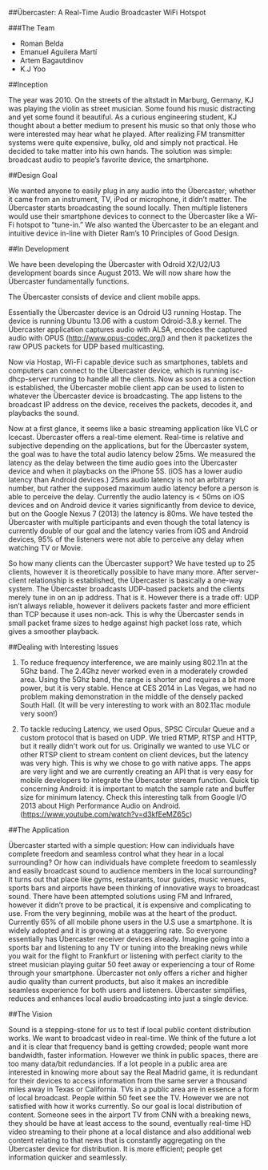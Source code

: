 ##Übercaster: A Real-Time Audio Broadcaster WiFi Hotspot

###The Team

* Roman Belda 
* Emanuel Aguilera Martí 
* Artem Bagautdinov 
* K.J Yoo

##Inception

The year was 2010. On the streets of the altstadt in Marburg, Germany, KJ was playing the violin as street musician. Some found his music distracting and yet some found it beautiful. As a curious engineering student, KJ thought about a better medium to present his music so that only those who were interested may hear what he played. After realizing FM transmitter systems were quite expensive, bulky, old and simply not practical. He decided to take matter into his own hands. The solution was simple: broadcast audio to people’s favorite device, the smartphone. 

##Design Goal

We wanted anyone to easily plug in any audio into the Übercaster; whether it came from an instrument, TV, iPod or microphone, it didn’t matter. The Übercaster starts broadcasting the sound locally. Then multiple listeners would use their smartphone devices to connect to the Übercaster like a Wi-Fi hotspot to “tune-in.” We also wanted the Übercaster to be an elegant and intuitive device in-line with Dieter Ram’s 10 Principles of Good Design. 

##In Development

We have been developing the Übercaster with Odroid X2/U2/U3 development boards since August 2013. We will now share how the Übercaster fundamentally functions.

The Übercaster consists of device and client mobile apps. 

Essentially the Übercaster device is an Odroid U3 running Hostap. The device is running Ubuntu 13.06 with a custom Odroid-3.8.y kernel. The Übercaster application captures audio with ALSA, encodes the captured audio with OPUS (http://www.opus-codec.org/) and then it packetizes the raw OPUS packets for UDP based multicasting.

Now via Hostap, Wi-Fi capable device such as smartphones, tablets and computers can connect to the Übercaster device, which is running isc-dhcp-server running to handle all the clients. Now as soon as a connection is established, the Übercaster mobile client app can be used to listen to whatever the Übercaster device is broadcasting. The app listens to the broadcast IP address on the device, receives the packets, decodes it, and playbacks the sound.  

Now at a first glance, it seems like a basic streaming application like VLC or Icecast. Übercaster offers a real-time element. Real-time is relative and subjective depending on the applications, but for the Übercaster system, the goal was to have the total audio latency below 25ms. We measured the latency as the delay between the time audio goes into the Übercaster device and when it playbacks on the iPhone 5S. (iOS has a lower audio latency than Android devices.) 25ms audio latency is not an arbitrary number, but rather the supposed maximum audio latency before a person is able to perceive the delay. Currently the audio latency is < 50ms on iOS devices and on Android device it varies significantly from device to device, but on the Google Nexus 7 (2013) the latency is 80ms. We have tested the Übercaster with multiple participants and even though the total latency is currently double of our goal and the latency varies from iOS and Android devices, 95% of the listeners were not able to perceive any delay when watching TV or Movie. 

So how many clients can the Übercaster support? We have tested up to 25 clients, however it is theoretically possible to have many more. After server-client relationship is established, the Übercaster is basically a one-way system. The Übercaster broadcasts UDP-based packets and the clients merely tune in on an ip address. That is it. However there is a trade off: UDP isn’t always reliable, however it delivers packets faster and more efficient than TCP because it uses non-ack. This is why the Übercaster sends in small packet frame sizes to hedge against high packet loss rate, which gives a smoother playback. 

##Dealing with Interesting Issues

1. To reduce frequency interference, we are mainly using 802.11n at the 5Ghz band. The 2.4Ghz never worked even in a moderately crowded area. Using the 5Ghz band, the range is shorter and requires a bit more power, but it is very stable. Hence at CES 2014 in Las Vegas, we had no problem making demonstration in the middle of the densely packed South Hall. (It will be very interesting to work with an 802.11ac module very soon!)

2. To tackle reducing Latency, we used Opus, SPSC Circular Queue and a custom protocol that is based on UDP. We tried RTMP, RTSP and HTTP, but it really didn't work out for us. Originally we wanted to use VLC or other RTSP client to stream content on client devices, but the latency was very high. This is why we chose to go with native apps. The apps are very light and we are currently creating an API that is very easy for mobile developers to integrate the Übercaster stream function. Quick tip concerning Android: it is important to match the sample rate and buffer size for minimum latency. Check this interesting talk from Google I/O 2013 about High Performance Audio on Android. (https://www.youtube.com/watch?v=d3kfEeMZ65c)

##The Application

Übercaster started with a simple question: How can individuals have complete freedom and seamless control what they hear in a local surrounding? Or how can individuals have complete freedom to seamlessly and easily broadcast sound to audience members in the local surrounding? 
It turns out that place like gyms, restaurants, tour guides, music venues, sports bars and airports have been thinking of innovative ways to broadcast sound. There have been attempted solutions using FM and Infrared, however it didn’t prove to be practical, it is expensive and complicating to use.
From the very beginning, mobile was at the heart of the product. Currently 65% of all mobile phone users in the U.S use a smartphone. It is widely adopted and it is growing at a staggering rate. So everyone essentially has Übercaster receiver devices already. 
Imagine going into a sports bar and listening to any TV or tuning into the breaking news while you wait for the flight to Frankfurt or listening with perfect clarity to the street musician playing guitar 50 feet away or experiencing a tour of Rome through your smartphone.
Übercaster not only offers a richer and higher audio quality than current products, but also it makes an incredible seamless experience for both users and listeners. Übercaster simplifies, reduces and enhances local audio broadcasting into just a single device. 

##The Vision 

Sound is a stepping-stone for us to test if local public content distribution works. We want to broadcast video in real-time. We think of the future a lot and it is clear that frequency band is getting crowded; people want more bandwidth, faster information. However we think in public spaces, there are too many data/bit redundancies. If a lot people in a public area are interested in knowing more about say the Real Madrid game, it is redundant for their devices to access information from the same server a thousand miles away in Texas or California. TVs in a public area are in essence a form of local broadcast. People within 50 feet see the TV. However we are not satisfied with how it works currently. So our goal is local distribution of content. Someone sees in the airport TV from CNN with a breaking news, they should be have at least access to the sound, eventually real-time HD video streaming to their phone at a local distance and also additional web content relating to that news that is constantly aggregating on the Übercaster device for distribution. It is more efficient; people get information quicker and seamlessly.




